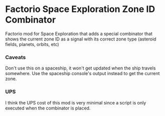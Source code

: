 # Factorio Space Exploration Zone ID Combinator
Factorio mod for Space Exploration that adds a special combinator that shows the current zone ID as a signal with its correct zone type (asteroid fields, planets, orbits, etc)

### Caveats
Don't use this on a spaceship, it won't get updated when the ship travels somewhere. Use the spaceship console's output instead to get the current zone.

### UPS
I think the UPS cost of this mod is very minimal since a script is only executed when the combinator is placed.